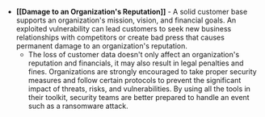 - **[[Damage to an Organization's Reputation]]** - A solid customer base supports an organization's mission, vision, and financial goals. An exploited vulnerability can lead customers to seek new business relationships with competitors or create bad press that causes permanent damage to an organization's reputation. 
	- The loss of customer data doesn't only affect an organization's reputation and financials, it may also result in legal penalties and fines. Organizations are strongly encouraged to take proper security measures and follow certain protocols to prevent the significant impact of threats, risks, and vulnerabilities. By using all the tools in their toolkit, security teams are better prepared to handle an event such as a ransomware attack. 